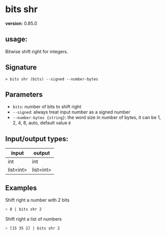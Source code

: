 # bits shr

**version**: 0.85.0

## **usage**:

Bitwise shift right for integers.

## Signature

`> bits shr (bits) --signed --number-bytes`

## Parameters

- `bits`: number of bits to shift right
- `--signed`: always treat input number as a signed number
- `--number-bytes {string}`: the word size in number of bytes, it can be 1, 2, 4, 8, auto, default value `8`

## Input/output types:

| input       | output      |
| ----------- | ----------- |
| int         | int         |
| list\<int\> | list\<int\> |

## Examples

Shift right a number with 2 bits

```bash
> 8 | bits shr 2
```

Shift right a list of numbers

```bash
> [15 35 2] | bits shr 2
```

